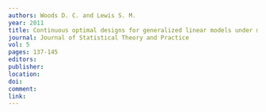 ```yaml
---
authors: Woods D. C. and Lewis S. M. 
year: 2011 
title: Continuous optimal designs for generalized linear models under model uncertainty 
journal: Journal of Statistical Theory and Practice 
vol: 5 
pages: 137-145 
editors: 
publisher: 
location: 
doi: 
comment: 
link: 
---
```

 

